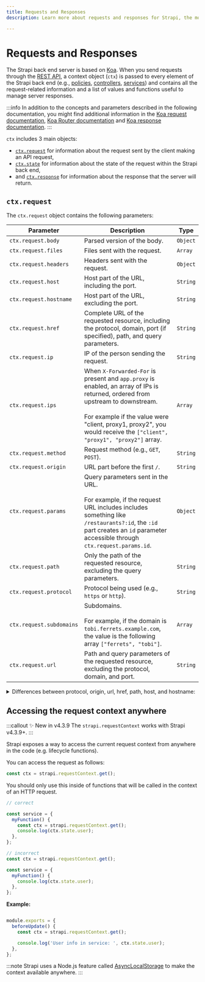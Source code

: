 ```yaml
---
title: Requests and Responses 
description: Learn more about requests and responses for Strapi, the most popular headless CMS.

---
```


# Requests and Responses

The Strapi back end server is based on [Koa](https://koajs.com/). When you send requests through the [REST API](/dev-docs/api/rest), a context object (`ctx`) is passed to every element of the Strapi back end (e.g., [policies](/dev-docs/backend-customization/policies), [controllers](/dev-docs/backend-customization/controllers), [services](/dev-docs/backend-customization/services)) and contains all the request-related information and a list of values and functions useful to manage server responses.

:::info
In addition to the concepts and parameters described in the following documentation, you might find additional information in the [Koa request documentation](http://koajs.com/#request), [Koa Router documentation](https://github.com/koajs/router/blob/master/API.md) and [Koa response documentation](http://koajs.com/#response).
:::

`ctx` includes 3 main objects:

- [`ctx.request`](#ctxrequest) for information about the request sent by the client making an API request,
- [`ctx.state`](#ctxstate) for information about the state of the request within the Strapi back end,
- and [`ctx.response`](#ctxresponse) for information about the response that the server will return.

## `ctx.request`

The `ctx.request` object contains the following parameters:

| Parameter | Description                                                                                  | Type     |
| ----------| -------------------------------------------------------------------------------------------- | -------- |
| `ctx.request.body`| Parsed version of the body. | `Object` |
| `ctx.request.files`| Files sent with the request. | `Array` |
| `ctx.request.headers`| Headers sent with the request. | `Object` |
| `ctx.request.host`| Host part of the URL, including the port. | `String` |
| `ctx.request.hostname`| Host part of the URL, excluding the port. | `String` |
| `ctx.request.href`| Complete URL of the requested resource, including the protocol, domain, port (if specified), path, and query parameters. | `String` |
| `ctx.request.ip`| IP of the person sending the request.| `String` |
| `ctx.request.ips`| When `X-Forwarded-For` is present and `app.proxy` is enabled, an array of IPs is returned, ordered from upstream to downstream. <br /><br />For example if the value were "client, proxy1, proxy2", you would receive the `["client", "proxy1", "proxy2"]` array. | `Array` |
| `ctx.request.method`| Request method (e.g., `GET`, `POST`). | `String` |
| `ctx.request.origin`| URL part before the first `/`. | `String` |
| `ctx.request.params`| Query parameters sent in the URL.<br /><br/>For example, if the request URL includes includes something like `/restaurants?:id`, the `:id` part creates an `id` parameter accessible through `ctx.request.params.id`. | `Object` |
| `ctx.request.path`| Only the path of the requested resource, excluding the query parameters. | `String` |
| `ctx.request.protocol`| Protocol being used (e.g., `https` or `http`). | `String` |
| `ctx.request.subdomains`| Subdomains.<br /><br />For example, if the domain is `tobi.ferrets.example.com`, the value is the following array `["ferrets", "tobi"]`. | `Array` |
| `ctx.request.url`| Path and query parameters of the requested resource, excluding the protocol, domain, and port. | `String` |

<details>
<summary>Differences between protocol, origin, url, href, path, host, and hostname:</summary>

Given an API request sent to the `https://example.com:1337/api/restaurants?id=123` URL, here is what different parameters of the `ctx.request` object return:

| Parameter  | Returned value                                    |
| ---------- | ------------------------------------------------- |
| `ctx.request.href`     | `https://example.com:1337/api/restaurants?id=123` |
| `ctx.request.protocol` | `https`                                           |
| `ctx.request.host`     | `localhost:1337`                                  |
| `ctx.request.hostname` | `localhost`                                       |
| `ctx.request.origin`   | `https://example.com:1337`                          |
| `ctx.request.url`      | `/api/restaurants?id=123`                         |
| `ctx.request.path`     | `/api/restaurants`                                |

</details>

<!-- ### `ctx.request.query`
| Parameter | Description                                                                                  | Type     |
| ----------| -------------------------------------------------------------------------------------------- | -------- |
| <a name="ctx.request.query" href="#ctx.request.query" class="anchor">`ctx.request.query`<br/> `ctx.query`| [API parameters](../api/rest/parameters) can be used with the REST API to filter, sort, and paginate results and to select fields and relations to populate  | `Object` |
| <a name="ctx.request.query.sort" href="#ctx.request.query.sort" class="anchor">`ctx.request.query.sort` </a> | [Sort the response](/dev-docs/api/rest/sort-pagination.md#sorting) | `String` <br/>`Array` |
| <a name="ctx.request.query.filters" href="#ctx.request.query.filters" class="anchor">`ctx.request.query.filters`</a>          | [Filter the response](/dev-docs/api/rest/filters-locale-publication#filtering) | `Object`        |
| <a name="ctx.request.query.populate" href="#ctx.request.query.populate" class="anchor">`ctx.request.query.populate` </a>         |  [Populate relations, components, or dynamic zones](/dev-docs/api/rest/populate-select#population) | `String` <br/> `Object` |
| <a name="ctx.request.query.fields" href="#ctx.request.query.fields" class="anchor">`ctx.request.query.fields` </a>           | [Select only specific fields to display](/dev-docs/api/rest/populate-select#field-selection) | `Array`         |
| <a name="ctx.request.query.pagination" href="#ctx.request.query.pagination" class="anchor">`ctx.request.query.pagination` </a>       |  [Page through entries](/dev-docs/api/rest/sort-pagination.md#pagination) | `Object`       |
| <a name="ctx.request.query.publicationState" href="#ctx.request.query.publicationState" class="anchor">`ctx.request.query.publicationState`  </a>| [Select the Draft & Publish state](/dev-docs/api/rest/filters-locale-publication#publication-state)<br/><br/>Only accepts the following values:<ul><li>`live`(default)</li><li>`preview`</li></ul> | `String`        |
| <a name="ctx.request.query.locale" href="#ctx.request.query.locale" class="anchor">`ctx.request.query.locale`  </a>          | [Select one or multiple locales](/dev-docs/api/rest/filters-locale-publication#locale) | `String` <br/> `Array`  |

### `ctx.response`
| Parameter | Description                                                                                  | Type     |
| ----------| -------------------------------------------------------------------------------------------- | -------- |
| <a name="ctx.response" href="#ctx.response" class="anchor">`ctx.response` </a>| The response the server will give back | `Object` |
| <a name="ctx.response.body" href="#ctx.response.body" class="anchor">`ctx.response.body` </a>| The body of the response | `Any` |
| <a name="ctx.response.status" href="#ctx.response.status" class="anchor">`ctx.response.status`</a> | the status code of the response | `Integer` |
| <a name="ctx.response.message" href="#ctx.response.message" class="anchor">`ctx.response.message` </a>| Get response status message. By default, response.message is associated with response.status. | `String` |
| <a name="ctx.response.header" href="#ctx.response.header" class="anchor">`ctx.response.header` <br/> `ctx.response.headers` </a>| The headers of the response | `Object` |
| <a name="ctx.response.length" href="#ctx.response.length" class="anchor">`ctx.response.length` </a>| Return response Content-Length as a number when present, or deduce from ctx.body when possible, or undefined. | `Integer` |
| <a name="ctx.response.redirect" href="#ctx.response.redirect" class="anchor">`ctx.response.redirect` </a>| `ctx.response.redirect(url, [alt])` Perform a [302] redirect to url. The string "back" is special-cased to provide Referrer support, when Referrer is not present alt or "/" is used. Example: `ctx.response.redirect('back', '/index.html');` | `Function` |
| <a name="ctx.response.attachment" href="#ctx.response.attachment" class="anchor">`ctx.response.attachment` </a>| `ctx.response.attachment([filename], [options])`
Set Content-Disposition to "attachment" to signal the client to prompt for download. Optionally specify the filename of the download and some [options](https://github.com/jshttp/content-disposition#options). | `Function` |
| <a name="ctx.response.type" href="#ctx.response.type" class="anchor">`ctx.response.type`</a>| Get response Content-Type void of parameters such as "charset". | `String` |
| <a name="ctx.response.lastModified" href="#ctx.response.lastModified" class="anchor">`ctx.response.lastModified`</a>| Return the Last-Modified header as a Date, if it exists. | `DateTime` |
| <a name="ctx.response.etag" href="#ctx.response.etag" class="anchor">`ctx.response.etag`</a>| Set the ETag of a response including the wrapped "s. Note that there is no corresponding response.etag getter. | `String` |

### `ctx.state`
| Parameter | Description                                                                                  | Type     |
| ----------| -------------------------------------------------------------------------------------------- | -------- |
| <a name="ctx.state" href="#ctx.state" class="anchor">`ctx.state` </a>| the strapi state of the request | `Object` |
| <a name="ctx.state.isAuthenticated" href="#ctx.state.isAuthenticated" class="anchor">`ctx.state.isAuthenticated`</a>| Tells you if the current user is authenticated in any way | `Boolean` |

### `ctx.state.user`
| Parameter | Description                                                                                  | Type     |
| ----------| -------------------------------------------------------------------------------------------- | -------- |
| <a name="ctx.state.user" href="#ctx.state.user" class="anchor">`ctx.state.user`</a>| Normal user object where all fields are there but only role relation is populated | `Object` |
| <a name="ctx.state.user.role" href="#ctx.state.user.role" class="anchor">`ctx.state.user.role`</a>| The users role | `Object` |

### `ctx.state.auth`
| Parameter | Description                                                                                  | Type     |
| ----------| -------------------------------------------------------------------------------------------- | -------- |
| <a name="ctx.state.auth" href="#ctx.state.auth" class="anchor">`ctx.state.auth`</a>| the auth object | `Object` |
| <a name="ctx.state.auth.strateg" href="#ctx.state.auth.strateg" class="anchor">`ctx.state.auth.strategy`</a>| the object of the currently used strategy | `Object` |
| <a name="ctx.state.auth.strategy.name" href="#ctx.state.auth.strategy.name" class="anchor">`ctx.state.auth.strategy.name`</a>| the name of the currently used strategy | `String` |

### `ctx.state.route`
| Parameter | Description                                                                                  | Type     |
| ----------| -------------------------------------------------------------------------------------------- | -------- |
| <a name="ctx.state.route" href="#ctx.state.route" class="anchor"> `ctx.state.route`</a>| the object with all the information of the current route | `Object` |
| <a name="ctx.state.route.method" href="#ctx.state.route.method" class="anchor"> `ctx.state.route.method`</a>| method of the current route | `String` |
| <a name="ctx.state.route.path" href="#ctx.state.route.path" class="anchor">`ctx.state.route.path`</a>| path of the current route | `String` |
| <a name="ctx.state.route.config" href="#ctx.state.route.config" class="anchor">`ctx.state.route.config`</a>| All configuration of the route | `Object` |

### `ctx.state.info`
| Parameter | Description                                                                                  | Type     |
| ----------| -------------------------------------------------------------------------------------------- | -------- |
| <a name="ctx.state.info" href="#ctx.state.info" class="anchor">`ctx.state.info`</a>| The info object | `Object` |
| <a name="ctx.state.info.apiName" href="#ctx.state.info.apiName" class="anchor">`ctx.state.info.apiName`</a>| The name of the used api  | `String` |
| <a name="ctx.state.info.type" href="#ctx.state.info.type" class="anchor">`ctx.state.info.type`</a>| the type of the used api | `String` | -->

## Accessing the request context anywhere

:::callout ✨ New in v4.3.9
The `strapi.requestContext` works with Strapi v4.3.9+.
:::

Strapi exposes a way to access the current request context from anywhere in the code (e.g. lifecycle functions).

You can access the request as follows:

```js
const ctx = strapi.requestContext.get();
```

You should only use this inside of functions that will be called in the context of an HTTP request.

```js
// correct

const service = {
  myFunction() {
    const ctx = strapi.requestContext.get();
    console.log(ctx.state.user);
  },
};

// incorrect
const ctx = strapi.requestContext.get();

const service = {
  myFunction() {
    console.log(ctx.state.user);
  },
};
```

**Example:**

```js title="./api/test/content-types/article/lifecycles.js"

module.exports = {
  beforeUpdate() {
    const ctx = strapi.requestContext.get();

    console.log('User info in service: ', ctx.state.user);
  },
};
```

:::note
Strapi uses a Node.js feature called [AsyncLocalStorage](https://nodejs.org/docs/latest-v16.x/api/async_context.html#class-asynclocalstorage) to make the context available anywhere.
:::
